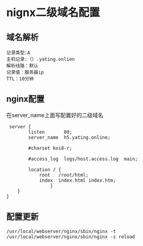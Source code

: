 # nignx二级域名配置

## 域名解析
```yarn
记录类型:A
主机记录:（）.yating.onlien
解析线路：默认
记录值：服务器ip
TTL：10分钟

```

## nginx配置
在server_name上面写配置好的二级域名
```yarn
 server {
        listen       80;
        server_name  h5.yating.online;

        #charset koi8-r;

        #access_log  logs/host.access.log  main;

        location / {
            root   /root/html;
            index  index.html index.htm;
        		}
	}
}
```

## 配置更新
```yarn
/usr/local/webserver/nginx/sbin/nginx -t
/usr/local/webserver/nginx/sbin/nginx -s reload
```